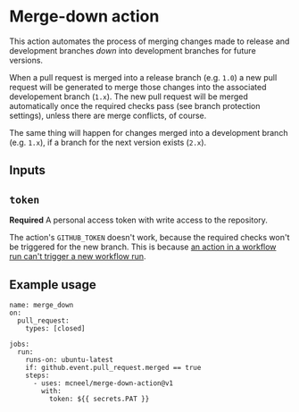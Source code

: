 # Merge-down action

This action automates the process of merging changes made to release and development branches _down_ into development branches for future versions.

When a pull request is merged into a release branch (e.g. `1.0`) a new pull request will be generated to merge those changes into the associated developement branch (`1.x`). The new pull request will be merged automatically once the required checks pass (see branch protection settings), unless there are merge conflicts, of course.

The same thing will happen for changes merged into a development branch (e.g. `1.x`), if a branch for the next version exists (`2.x`).

## Inputs

## `token`

**Required** A personal access token with write access to the repository.

The action's `GITHUB_TOKEN` doesn't work, because the required checks won't be triggered for the new branch. This is because [an action in a workflow run can't trigger a new workflow run](https://help.github.com/en/actions/automating-your-workflow-with-github-actions/events-that-trigger-workflows).

<!-- ## Outputs

## `time`

The time we greeted you. -->

## Example usage

```
name: merge_down
on:
  pull_request:
    types: [closed]

jobs:
  run:
    runs-on: ubuntu-latest
    if: github.event.pull_request.merged == true
    steps:
      - uses: mcneel/merge-down-action@v1
        with:
          token: ${{ secrets.PAT }}
```
